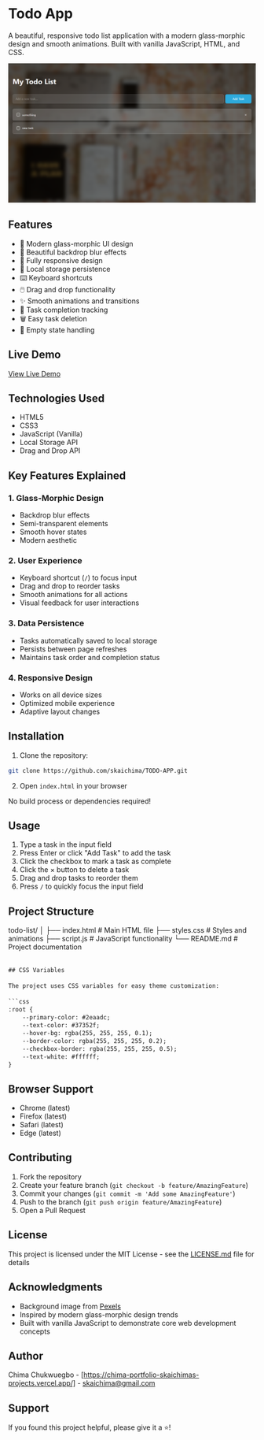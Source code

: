 # Todo App

A beautiful, responsive todo list application with a modern glass-morphic design and smooth animations. Built with vanilla JavaScript, HTML, and CSS.

![Todo List App Screenshot](<Screenshot (86).png>)

## Features

- 🌟 Modern glass-morphic UI design
- 🎨 Beautiful backdrop blur effects
- 📱 Fully responsive design
- 💾 Local storage persistence
- ⌨️ Keyboard shortcuts
- 🖱️ Drag and drop functionality
- ✨ Smooth animations and transitions
- 🎯 Task completion tracking
- 🗑️ Easy task deletion
- 📝 Empty state handling

## Live Demo

[View Live Demo](https://todo-app-skaichimas-projects.vercel.app/)

## Technologies Used

- HTML5
- CSS3
- JavaScript (Vanilla)
- Local Storage API
- Drag and Drop API

## Key Features Explained

### 1. Glass-Morphic Design

- Backdrop blur effects
- Semi-transparent elements
- Smooth hover states
- Modern aesthetic

### 2. User Experience

- Keyboard shortcut (`/`) to focus input
- Drag and drop to reorder tasks
- Smooth animations for all actions
- Visual feedback for user interactions

### 3. Data Persistence

- Tasks automatically saved to local storage
- Persists between page refreshes
- Maintains task order and completion status

### 4. Responsive Design

- Works on all device sizes
- Optimized mobile experience
- Adaptive layout changes

## Installation

1. Clone the repository:

```bash
git clone https://github.com/skaichima/TODO-APP.git
```

2. Open `index.html` in your browser

No build process or dependencies required!

## Usage

1. Type a task in the input field
2. Press Enter or click "Add Task" to add the task
3. Click the checkbox to mark a task as complete
4. Click the × button to delete a task
5. Drag and drop tasks to reorder them
6. Press `/` to quickly focus the input field

## Project Structure

todo-list/
│
├── index.html # Main HTML file
├── styles.css # Styles and animations
├── script.js # JavaScript functionality
└── README.md # Project documentation

````

## CSS Variables

The project uses CSS variables for easy theme customization:

```css
:root {
    --primary-color: #2eaadc;
    --text-color: #37352f;
    --hover-bg: rgba(255, 255, 255, 0.1);
    --border-color: rgba(255, 255, 255, 0.2);
    --checkbox-border: rgba(255, 255, 255, 0.5);
    --text-white: #ffffff;
}
````

## Browser Support

- Chrome (latest)
- Firefox (latest)
- Safari (latest)
- Edge (latest)

## Contributing

1. Fork the repository
2. Create your feature branch (`git checkout -b feature/AmazingFeature`)
3. Commit your changes (`git commit -m 'Add some AmazingFeature'`)
4. Push to the branch (`git push origin feature/AmazingFeature`)
5. Open a Pull Request

## License

This project is licensed under the MIT License - see the [LICENSE.md](LICENSE.md) file for details

## Acknowledgments

- Background image from [Pexels](https://images.pexels.com/photos/5546851/pexels-photo-5546851.jpeg)
- Inspired by modern glass-morphic design trends
- Built with vanilla JavaScript to demonstrate core web development concepts

## Author

Chima Chukwuegbo - [https://chima-portfolio-skaichimas-projects.vercel.app/] - skaichima@gmail.com

## Support

If you found this project helpful, please give it a ⭐️!
